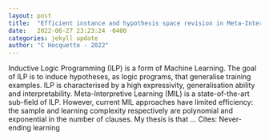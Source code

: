 ```yaml
---
layout: post
title:  "Efficient instance and hypothesis space revision in Meta-Interpretive Learning"
date:   2022-06-27 23:23:24 -0400
categories: jekyll update
author: "C Hocquette - 2022"
---
```

Inductive Logic Programming (ILP) is a form of Machine Learning. The goal of ILP is to induce hypotheses, as logic programs, that generalise training examples. ILP is characterised by a high expressivity, generalisation ability and interpretability. Meta-Interpretive Learning (MIL) is a state-of-the-art sub-field of ILP. However, current MIL approaches have limited efficiency: the sample and learning complexity respectively are polynomial and exponential in the number of clauses. My thesis is that …
Cites: ‪Never-ending learning‬  